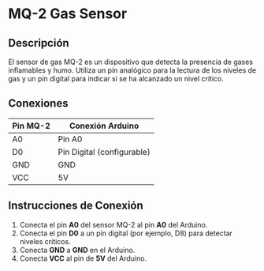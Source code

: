 # MQ-2 Gas Sensor

## Descripción
El sensor de gas MQ-2 es un dispositivo que detecta la presencia de gases inflamables y humo. Utiliza un pin analógico para la lectura de los niveles de gas y un pin digital para indicar si se ha alcanzado un nivel crítico.

## Conexiones
| Pin MQ-2 | Conexión Arduino |
|----------|-------------------|
| A0       | Pin A0           |
| D0       | Pin Digital (configurable) |
| GND      | GND              |
| VCC      | 5V               |

## Instrucciones de Conexión
1. Conecta el pin **A0** del sensor MQ-2 al pin **A0** del Arduino.
2. Conecta el pin **D0** a un pin digital (por ejemplo, D8) para detectar niveles críticos.
3. Conecta **GND** a **GND** en el Arduino.
4. Conecta **VCC** al pin de **5V** del Arduino.

